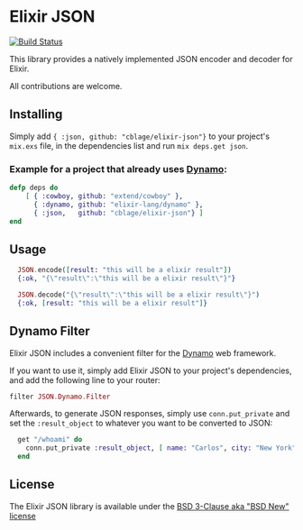 # Elixir JSON

[![Build Status](https://travis-ci.org/cblage/elixir-json.png?branch=master)](https://travis-ci.org/cblage/elixir-json)

This library provides a natively implemented JSON encoder and decoder for Elixir.

All contributions are welcome.
## Installing

Simply add ```{ :json, github: "cblage/elixir-json"}``` to your project's ```mix.exs``` file, in the dependencies list and run ```mix deps.get json```.

### Example for a project that already uses [Dynamo](https://github.com/elixir-lang/dynamo):
```elixir
defp deps do
    [ { :cowboy, github: "extend/cowboy" },
      { :dynamo, github: "elixir-lang/dynamo" },
      { :json,   github: "cblage/elixir-json"} ]
end
```

## Usage

```elixir
  JSON.encode([result: "this will be a elixir result"])
  {:ok, "{\"result\":\"this will be a elixir result\"}"}
```

```elixir
  JSON.decode("{\"result\":\"this will be a elixir result\"}")
  {:ok, [result: "this will be a elixir result"]}
```

## Dynamo Filter

Elixir JSON includes a convenient filter for the [Dynamo](https://github.com/elixir-lang/dynamo) web framework.

If you want to use it, simply add Elixir JSON to your project's dependencies, and add the following line to your router:
```elixir 
filter JSON.Dynamo.Filter
```

Afterwards, to generate JSON responses, simply use ```conn.put_private``` and set the ```:result_object``` to whatever you want to be converted to JSON:
```elixir
  get "/whoami" do
    conn.put_private :result_object, [ name: "Carlos", city: "New York", likes: "Programming" ]
  end
```


## License
The Elixir JSON library is available under the [BSD 3-Clause aka "BSD New" license](http://www.tldrlegal.com/l/BSD3)

